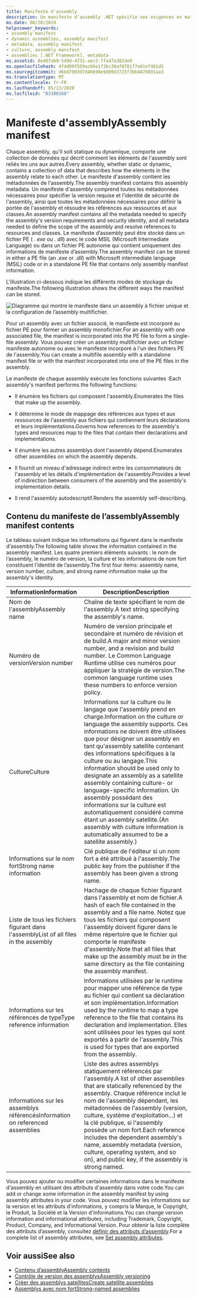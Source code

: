 ```yaml
---
title: Manifeste d'assembly
description: Un manifeste d’assembly .NET spécifie ses exigences en matière de version, l’identité de sécurité et la portée de l’assembly et les informations pour résoudre les références.
ms.date: 08/20/2019
helpviewer_keywords:
- assembly manifest
- dynamic assemblies, assembly manifest
- metadata, assembly manifest
- culture, assembly manifest
- assemblies [.NET Framework], metadata
ms.assetid: 8e40fab9-549d-4731-aec2-ffa47a382de0
ms.openlocfilehash: 4f4d09f559ac66e1f3bc38af0781f7e01e7461d5
ms.sourcegitcommit: d6bd7903d7d46698e9d89d3725f3bb4876891aa3
ms.translationtype: MT
ms.contentlocale: fr-FR
ms.lasthandoff: 05/13/2020
ms.locfileid: "83380168"
---
```

# <a name="assembly-manifest"></a><span data-ttu-id="9899e-103">Manifeste d'assembly</span><span class="sxs-lookup"><span data-stu-id="9899e-103">Assembly manifest</span></span>
<span data-ttu-id="9899e-104">Chaque assembly, qu'il soit statique ou dynamique, comporte une collection de données qui décrit comment les éléments de l'assembly sont reliés les uns aux autres.</span><span class="sxs-lookup"><span data-stu-id="9899e-104">Every assembly, whether static or dynamic, contains a collection of data that describes how the elements in the assembly relate to each other.</span></span> <span data-ttu-id="9899e-105">Le manifeste d'assembly contient les métadonnées de l'assembly.</span><span class="sxs-lookup"><span data-stu-id="9899e-105">The assembly manifest contains this assembly metadata.</span></span> <span data-ttu-id="9899e-106">Un manifeste d'assembly comprend toutes les métadonnées nécessaires pour spécifier la version requise et l'identité de sécurité de l'assembly, ainsi que toutes les métadonnées nécessaires pour définir la portée de l'assembly et résoudre les références aux ressources et aux classes.</span><span class="sxs-lookup"><span data-stu-id="9899e-106">An assembly manifest contains all the metadata needed to specify the assembly's version requirements and security identity, and all metadata needed to define the scope of the assembly and resolve references to resources and classes.</span></span> <span data-ttu-id="9899e-107">Le manifeste d’assembly peut être stocké dans un fichier PE ( *. exe* ou *. dll*) avec le code MSIL (Microsoft Intermediate Language) ou dans un fichier PE autonome qui contient uniquement des informations de manifeste d’assembly.</span><span class="sxs-lookup"><span data-stu-id="9899e-107">The assembly manifest can be stored in either a PE file (an *.exe* or *.dll*) with Microsoft intermediate language (MSIL) code or in a standalone PE file that contains only assembly manifest information.</span></span>  
  
 <span data-ttu-id="9899e-108">L'illustration ci-dessous indique les différents modes de stockage du manifeste.</span><span class="sxs-lookup"><span data-stu-id="9899e-108">The following illustration shows the different ways the manifest can be stored.</span></span>  
  
 ![Diagramme qui montre le manifeste dans un assembly à fichier unique et la configuration de l’assembly multifichier.](./media/manifest/assembly-types-diagram.gif)  
  
 <span data-ttu-id="9899e-110">Pour un assembly avec un fichier associé, le manifeste est incorporé au fichier PE pour former un assembly monofichier.</span><span class="sxs-lookup"><span data-stu-id="9899e-110">For an assembly with one associated file, the manifest is incorporated into the PE file to form a single-file assembly.</span></span> <span data-ttu-id="9899e-111">Vous pouvez créer un assembly multifichier avec un fichier manifeste autonome ou avec le manifeste incorporé à l'un des fichiers PE de l'assembly.</span><span class="sxs-lookup"><span data-stu-id="9899e-111">You can create a multifile assembly with a standalone manifest file or with the manifest incorporated into one of the PE files in the assembly.</span></span>  
  
 <span data-ttu-id="9899e-112">Le manifeste de chaque assembly exécute les fonctions suivantes :</span><span class="sxs-lookup"><span data-stu-id="9899e-112">Each assembly's manifest performs the following functions:</span></span>  
  
- <span data-ttu-id="9899e-113">Il énumère les fichiers qui composent l'assembly.</span><span class="sxs-lookup"><span data-stu-id="9899e-113">Enumerates the files that make up the assembly.</span></span>  
  
- <span data-ttu-id="9899e-114">Il détermine le mode de mappage des références aux types et aux ressources de l'assembly aux fichiers qui contiennent leurs déclarations et leurs implémentations.</span><span class="sxs-lookup"><span data-stu-id="9899e-114">Governs how references to the assembly's types and resources map to the files that contain their declarations and implementations.</span></span>  
  
- <span data-ttu-id="9899e-115">Il énumère les autres assemblys dont l'assembly dépend.</span><span class="sxs-lookup"><span data-stu-id="9899e-115">Enumerates other assemblies on which the assembly depends.</span></span>  
  
- <span data-ttu-id="9899e-116">Il fournit un niveau d'adressage indirect entre les consommateurs de l'assembly et les détails d'implémentation de l'assembly.</span><span class="sxs-lookup"><span data-stu-id="9899e-116">Provides a level of indirection between consumers of the assembly and the assembly's implementation details.</span></span>  
  
- <span data-ttu-id="9899e-117">Il rend l'assembly autodescriptif.</span><span class="sxs-lookup"><span data-stu-id="9899e-117">Renders the assembly self-describing.</span></span>  
  
## <a name="assembly-manifest-contents"></a><span data-ttu-id="9899e-118">Contenu du manifeste de l’assembly</span><span class="sxs-lookup"><span data-stu-id="9899e-118">Assembly manifest contents</span></span>  
 <span data-ttu-id="9899e-119">Le tableau suivant indique les informations qui figurent dans le manifeste d'assembly.</span><span class="sxs-lookup"><span data-stu-id="9899e-119">The following table shows the information contained in the assembly manifest.</span></span> <span data-ttu-id="9899e-120">Les quatre premiers éléments suivants : le nom de l’assembly, le numéro de version, la culture et les informations de nom fort constituent l’identité de l’assembly.</span><span class="sxs-lookup"><span data-stu-id="9899e-120">The first four items: assembly name, version number, culture, and strong name information make up the assembly's identity.</span></span>  
  
|<span data-ttu-id="9899e-121">Information</span><span class="sxs-lookup"><span data-stu-id="9899e-121">Information</span></span>|<span data-ttu-id="9899e-122">Description</span><span class="sxs-lookup"><span data-stu-id="9899e-122">Description</span></span>|  
|-----------------|-----------------|  
|<span data-ttu-id="9899e-123">Nom de l'assembly</span><span class="sxs-lookup"><span data-stu-id="9899e-123">Assembly name</span></span>|<span data-ttu-id="9899e-124">Chaîne de texte spécifiant le nom de l'assembly.</span><span class="sxs-lookup"><span data-stu-id="9899e-124">A text string specifying the assembly's name.</span></span>|  
|<span data-ttu-id="9899e-125">Numéro de version</span><span class="sxs-lookup"><span data-stu-id="9899e-125">Version number</span></span>|<span data-ttu-id="9899e-126">Numéro de version principale et secondaire et numéro de révision et de build.</span><span class="sxs-lookup"><span data-stu-id="9899e-126">A major and minor version number, and a revision and build number.</span></span> <span data-ttu-id="9899e-127">Le Common Language Runtime utilise ces numéros pour appliquer la stratégie de version.</span><span class="sxs-lookup"><span data-stu-id="9899e-127">The common language runtime uses these numbers to enforce version policy.</span></span>|  
|<span data-ttu-id="9899e-128">Culture</span><span class="sxs-lookup"><span data-stu-id="9899e-128">Culture</span></span>|<span data-ttu-id="9899e-129">Informations sur la culture ou le langage que l'assembly prend en charge.</span><span class="sxs-lookup"><span data-stu-id="9899e-129">Information on the culture or language the assembly supports.</span></span> <span data-ttu-id="9899e-130">Ces informations ne doivent être utilisées que pour désigner un assembly en tant qu'assembly satellite contenant des informations spécifiques à la culture ou au langage.</span><span class="sxs-lookup"><span data-stu-id="9899e-130">This information should be used only to designate an assembly as a satellite assembly containing culture- or language-specific information.</span></span> <span data-ttu-id="9899e-131">Un assembly possédant des informations sur la culture est automatiquement considéré comme étant un assembly satellite.</span><span class="sxs-lookup"><span data-stu-id="9899e-131">(An assembly with culture information is automatically assumed to be a satellite assembly.)</span></span>|  
|<span data-ttu-id="9899e-132">Informations sur le nom fort</span><span class="sxs-lookup"><span data-stu-id="9899e-132">Strong name information</span></span>|<span data-ttu-id="9899e-133">Clé publique de l'éditeur si un nom fort a été attribué à l'assembly.</span><span class="sxs-lookup"><span data-stu-id="9899e-133">The public key from the publisher if the assembly has been given a strong name.</span></span>|  
|<span data-ttu-id="9899e-134">Liste de tous les fichiers figurant dans l'assembly</span><span class="sxs-lookup"><span data-stu-id="9899e-134">List of all files in the assembly</span></span>|<span data-ttu-id="9899e-135">Hachage de chaque fichier figurant dans l'assembly et nom de fichier.</span><span class="sxs-lookup"><span data-stu-id="9899e-135">A hash of each file contained in the assembly and a file name.</span></span> <span data-ttu-id="9899e-136">Notez que tous les fichiers qui composent l'assembly doivent figurer dans le même répertoire que le fichier qui comporte le manifeste d'assembly.</span><span class="sxs-lookup"><span data-stu-id="9899e-136">Note that all files that make up the assembly must be in the same directory as the file containing the assembly manifest.</span></span>|  
|<span data-ttu-id="9899e-137">Informations sur les références de type</span><span class="sxs-lookup"><span data-stu-id="9899e-137">Type reference information</span></span>|<span data-ttu-id="9899e-138">Informations utilisées par le runtime pour mapper une référence de type au fichier qui contient sa déclaration et son implémentation.</span><span class="sxs-lookup"><span data-stu-id="9899e-138">Information used by the runtime to map a type reference to the file that contains its declaration and implementation.</span></span> <span data-ttu-id="9899e-139">Elles sont utilisées pour les types qui sont exportés à partir de l'assembly.</span><span class="sxs-lookup"><span data-stu-id="9899e-139">This is used for types that are exported from the assembly.</span></span>|  
|<span data-ttu-id="9899e-140">Informations sur les assemblys référencés</span><span class="sxs-lookup"><span data-stu-id="9899e-140">Information on referenced assemblies</span></span>|<span data-ttu-id="9899e-141">Liste des autres assemblys statiquement référencés par l'assembly.</span><span class="sxs-lookup"><span data-stu-id="9899e-141">A list of other assemblies that are statically referenced by the assembly.</span></span> <span data-ttu-id="9899e-142">Chaque référence inclut le nom de l'assembly dépendant, les métadonnées de l'assembly (version, culture, système d'exploitation...) et la clé publique, si l'assembly possède un nom fort.</span><span class="sxs-lookup"><span data-stu-id="9899e-142">Each reference includes the dependent assembly's name, assembly metadata (version, culture, operating system, and so on), and public key, if the assembly is strong named.</span></span>|  
  
 <span data-ttu-id="9899e-143">Vous pouvez ajouter ou modifier certaines informations dans le manifeste d'assembly en utilisant des attributs d'assembly dans votre code.</span><span class="sxs-lookup"><span data-stu-id="9899e-143">You can add or change some information in the assembly manifest by using assembly attributes in your code.</span></span> <span data-ttu-id="9899e-144">Vous pouvez modifier les informations sur la version et les attributs d'informations, y compris la Marque, le Copyright, le Produit, la Société et la Version d'informations.</span><span class="sxs-lookup"><span data-stu-id="9899e-144">You can change version information and informational attributes, including Trademark, Copyright, Product, Company, and Informational Version.</span></span> <span data-ttu-id="9899e-145">Pour obtenir la liste complète des attributs d’assembly, consultez [définir des attributs d’assembly](set-attributes.md).</span><span class="sxs-lookup"><span data-stu-id="9899e-145">For a complete list of assembly attributes, see [Set assembly attributes](set-attributes.md).</span></span>  
  
## <a name="see-also"></a><span data-ttu-id="9899e-146">Voir aussi</span><span class="sxs-lookup"><span data-stu-id="9899e-146">See also</span></span>

- [<span data-ttu-id="9899e-147">Contenu d’assembly</span><span class="sxs-lookup"><span data-stu-id="9899e-147">Assembly contents</span></span>](contents.md)
- [<span data-ttu-id="9899e-148">Contrôle de version des assemblys</span><span class="sxs-lookup"><span data-stu-id="9899e-148">Assembly versioning</span></span>](versioning.md)
- [<span data-ttu-id="9899e-149">Créer des assemblys satellites</span><span class="sxs-lookup"><span data-stu-id="9899e-149">Create satellite assemblies</span></span>](../../framework/resources/creating-satellite-assemblies-for-desktop-apps.md)
- [<span data-ttu-id="9899e-150">Assemblys avec nom fort</span><span class="sxs-lookup"><span data-stu-id="9899e-150">Strong-named assemblies</span></span>](strong-named.md)
